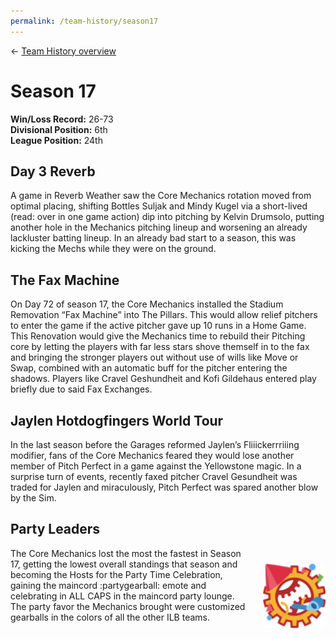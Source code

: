 ```yaml
---
permalink: /team-history/season17
---
```

← [Team History overview](/team-history)

# Season 17
**Win/Loss Record:** 26-73  
**Divisional Position:** 6th  
**League Position:** 24th

## Day 3 Reverb 

A game in Reverb Weather saw the Core Mechanics rotation moved from optimal placing, shifting Bottles Suljak and Mindy 
Kugel via a short-lived (read: over in one game action) dip into pitching by Kelvin Drumsolo, putting another hole in 
the Mechanics pitching lineup and worsening an already lackluster batting lineup. In an already bad start to a season, 
this was kicking the Mechs while they were on the ground.

## The Fax Machine

On Day 72 of season 17, the Core Mechanics installed the Stadium Removation “Fax Machine” into The Pillars. This would 
allow relief pitchers to enter the game if the active pitcher gave up 10 runs in a Home Game. This Renovation would give
the Mechanics time to rebuild their Pitching core by letting the players with far less stars shove themself in to the 
fax and bringing the stronger players out without use of wills like Move or Swap, combined with an automatic buff for 
the pitcher entering the shadows. Players like Cravel Geshundheit and Kofi Gildehaus entered play briefly due to said 
Fax Exchanges. 

## Jaylen Hotdogfingers World Tour

In the last season before the Garages reformed Jaylen’s Fliiickerrriiing modifier, fans of the Core Mechanics feared 
they would lose another member of Pitch Perfect in a game against the Yellowstone magic. In a surprise turn of events, 
recently faxed pitcher Cravel Gesundheit was traded for Jaylen and miraculously, Pitch Perfect was spared another blow 
by the Sim.

## Party Leaders

<img src="../assets/partygearball.png" style="float: right; padding-left: 20px; padding-top: 25px"  width="100" 
alt="Party Gearball Emote">

The Core Mechanics lost the most the fastest in Season 17, getting the lowest overall standings that season and becoming
the Hosts for the Party Time Celebration, gaining the maincord :partygearball: emote and celebrating in ALL CAPS in the 
maincord party lounge. The party favor the Mechanics brought were customized gearballs in the colors of all the other 
ILB teams.


